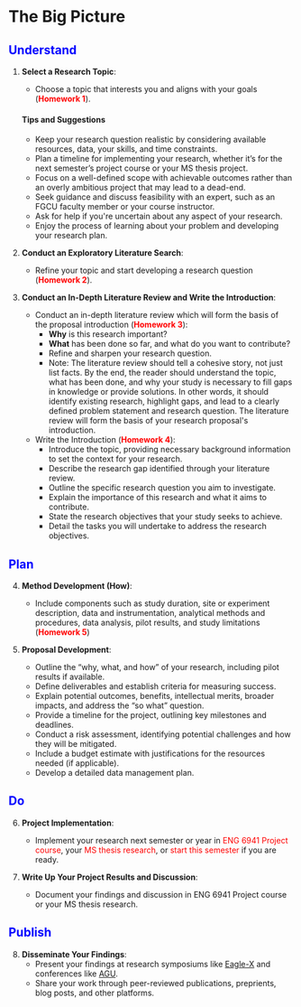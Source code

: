 # The Big Picture

<h2 style="color:blue">Understand</h2>

1. **Select a Research Topic**:
   - Choose a topic that interests you and aligns with your goals (<span style="color:red">**Homework 1**</span>).
   
   #### Tips and Suggestions
   - Keep your research question realistic by considering available resources, data, your skills, and time constraints.
   - Plan a timeline for implementing your research, whether it’s for the next semester’s project course or your MS thesis project.
   - Focus on a well-defined scope with achievable outcomes rather than an overly ambitious project that may lead to a dead-end.
   - Seek guidance and discuss feasibility with an expert, such as an FGCU faculty member or your course instructor.
   - Ask for help if you're uncertain about any aspect of your research.
   - Enjoy the process of learning about your problem and developing your research plan.

2. **Conduct an Exploratory Literature Search**:
   - Refine your topic and start developing a research question (<span style="color:red">**Homework 2**</span>).

3. **Conduct an In-Depth Literature Review and Write the Introduction**:
   - Conduct an in-depth literature review which will form the basis of the proposal introduction (<span style="color:red">**Homework 3**</span>):
     - **Why** is this research important?
     - **What** has been done so far, and what do you want to contribute?
     - Refine and sharpen your research question.
     - Note: The literature review should tell a cohesive story, not just list facts. By the end, the reader should understand the topic, what has been done, and why your study is necessary to fill gaps in knowledge or provide solutions. In other words, it should identify existing research, highlight gaps, and lead to a clearly defined problem statement and research question. The literature review will form the basis of your research proposal's introduction.
   - Write the Introduction (<span style="color:red">**Homework 4**</span>):
      - Introduce the topic, providing necessary background information to set the context for your research.
      - Describe the research gap identified through your literature review.
      - Outline the specific research question you aim to investigate.
      - Explain the importance of this research and what it aims to contribute.
      - State the research objectives that your study seeks to achieve.
      - Detail the tasks you will undertake to address the research objectives.

<h2 style="color:blue">Plan</h2>

4. **Method Development (How)**:
   - Include components such as study duration, site or experiment description, data and instrumentation, analytical methods and procedures, data analysis, pilot results, and study limitations (<span style="color:red">**Homework 5**</span>)

5. **Proposal Development**:
   - Outline the “why, what, and how” of your research, including pilot results if available.
   - Define deliverables and establish criteria for measuring success.
   - Explain potential outcomes, benefits, intellectual merits, broader impacts, and address the “so what” question.
   - Provide a timeline for the project, outlining key milestones and deadlines.
   - Conduct a risk assessment, identifying potential challenges and how they will be mitigated.
   - Include a budget estimate with justifications for the resources needed (if applicable).
   - Develop a detailed data management plan.

<h2 style="color:blue">Do</h2>

6. **Project Implementation**:
   - Implement your research next semester or year in <span style="color:red">ENG 6941 Project course</span>, your <span style="color:red">MS thesis research</span>, or  <span style="color:red">start this semester</span> if you are ready.

7. **Write Up Your Project Results and Discussion**:
   - Document your findings and discussion in ENG 6941 Project course or your MS thesis research.

<h2 style="color:blue">Publish</h2>

8. **Disseminate Your Findings**:
   - Present your findings at research symposiums like [Eagle-X](https://www.fgcu.edu/eaglex/) and conferences like [AGU](https://www.agu.org/annual-meeting).
   - Share your work through peer-reviewed publications, preprients, blog posts, and other platforms.
